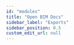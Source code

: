 ```yaml
---
id: "modules"
title: "Open BIM Docs"
sidebar_label: "Exports"
sidebar_position: 0.5
custom_edit_url: null
---
```


